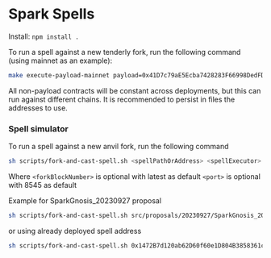 # Spark Spells

Install: `npm install .`

To run a spell against a new tenderly fork, run the following command (using mainnet as an example):

```bash
make execute-payload-mainnet payload=0x41D7c79aE5Ecba7428283F66998DedFD84451e0e
```

All non-payload contracts will be constant across deployments, but this can run against different chains. It is recommended to persist in files the addresses to use.

### Spell simulator

To run a spell against a new anvil fork, run the following command 
```bash
sh scripts/fork-and-cast-spell.sh <spellPathOrAddress> <spellExecutor> <forkUrl> <forkBlockNumber> <port>
```

Where 
```<forkBlockNumber>``` is optional with latest as default
```<port>``` is optional with 8545 as default

Example for SparkGnosis_20230927 proposal

```bash
sh scripts/fork-and-cast-spell.sh src/proposals/20230927/SparkGnosis_20230927.sol:SparkGnosis_20230927 0xc4218C1127cB24a0D6c1e7D25dc34e10f2625f5A https://rpc.ankr.com/gnosis 30031699
```

or using already deployed spell address

```bash
sh scripts/fork-and-cast-spell.sh 0x1472B7d120ab62D60f60e1D804B3858361c3C475 0xc4218C1127cB24a0D6c1e7D25dc34e10f2625f5A https://rpc.ankr.com/gnosis 30031699
```
